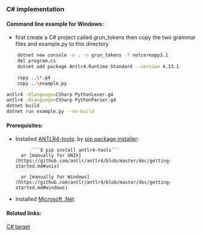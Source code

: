 ### C# implementation

#### Command line example for Windows:
- first create a C# project called grun_tokens then copy the two grammar files and example.py to this directory
```bash
    dotnet new console -o . -n grun_tokens -f netcoreapp3.1
    del program.cs
    dotnet add package Antlr4.Runtime.Standard --version 4.13.1
```

```bash
    copy ..\*.g4
    copy ..\example.py
```

```bash
antlr4 -Dlanguage=CSharp PythonLexer.g4
antlr4 -Dlanguage=CSharp PythonParser.g4
dotnet build
dotnet run example.py --no-build
```

#### Prerequisites:
- Installed [ANTLR4-tools](https://github.com/antlr/antlr4/blob/master/doc/getting-started.md#getting-started-the-easy-way-using-antlr4-tools):
        by [pip package installer](https://www.python.org/downloads/):

            ```$ pip install antlr4-tools```
        or [manually for UNIX](https://github.com/antlr/antlr4/blob/master/doc/getting-started.md#unix)
 
        or [manually for Windows](https://github.com/antlr/antlr4/blob/master/doc/getting-started.md#windows)
 
- Installed [Microsoft .Net](https://dotnet.microsoft.com/en-us/download/dotnet-framework)


#### Related links:
[C# target](https://github.com/antlr/antlr4/blob/dev/doc/csharp-target.md)
